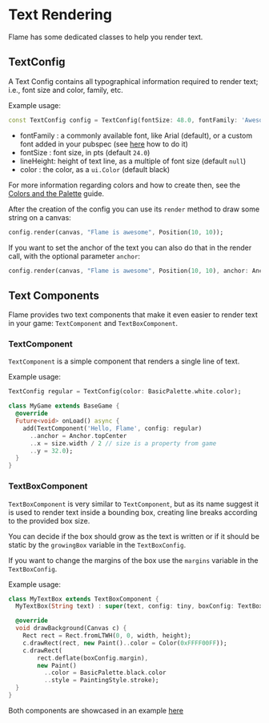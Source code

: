 # Text Rendering

Flame has some dedicated classes to help you render text.

## TextConfig

A Text Config contains all typographical information required to render text; i.e., font size and color, family, etc.

Example usage:

```dart
const TextConfig config = TextConfig(fontSize: 48.0, fontFamily: 'Awesome Font');
```

* fontFamily : a commonly available font, like Arial (default), or a custom font added in your pubspec (see [here](https://flutter.io/custom-fonts/) how to do it)
* fontSize : font size, in pts (default `24.0`)
* lineHeight: height of text line, as a multiple of font size (default `null`)
* color : the color, as a `ui.Color` (default black)

For more information regarding colors and how to create then, see the [Colors and the Palette](palette.md) guide.

After the creation of the config you can use its `render` method to draw some string on a canvas:

```dart
config.render(canvas, "Flame is awesome", Position(10, 10));
```

If you want to set the anchor of the text you can also do that in the render call, with the optional parameter `anchor`:

```dart
config.render(canvas, "Flame is awesome", Position(10, 10), anchor: Anchor.topCenter);
```

## Text Components

Flame provides two text components that make it even easier to render text in your game: `TextComponent` and `TextBoxComponent`.

### TextComponent

`TextComponent` is a simple component that renders a single line of text.

Example usage:

```dart
TextConfig regular = TextConfig(color: BasicPalette.white.color);

class MyGame extends BaseGame {
  @override
  Future<void> onLoad() async {
    add(TextComponent('Hello, Flame', config: regular)
      ..anchor = Anchor.topCenter
      ..x = size.width / 2 // size is a property from game
      ..y = 32.0);
  }
}
```

### TextBoxComponent

`TextBoxComponent` is very similar to `TextComponent`, but as its name suggest it is used to render text inside a bounding box, creating line breaks according to the provided box size.

You can decide if the box should grow as the text is written or if it should be static by the `growingBox` variable in the `TextBoxConfig`.

If you want to change the margins of the box use the `margins` variable in the `TextBoxConfig`.

Example usage:

```dart
class MyTextBox extends TextBoxComponent {
  MyTextBox(String text) : super(text, config: tiny, boxConfig: TextBoxConfig(timePerChar: 0.05));

  @override
  void drawBackground(Canvas c) {
    Rect rect = Rect.fromLTWH(0, 0, width, height);
    c.drawRect(rect, new Paint()..color = Color(0xFFFF00FF));
    c.drawRect(
        rect.deflate(boxConfig.margin),
        new Paint()
          ..color = BasicPalette.black.color
          ..style = PaintingStyle.stroke);
  }
}
```

Both components are showcased in an example [here](https://github.com/luanpotter/flame/tree/master/doc/examples/text)
